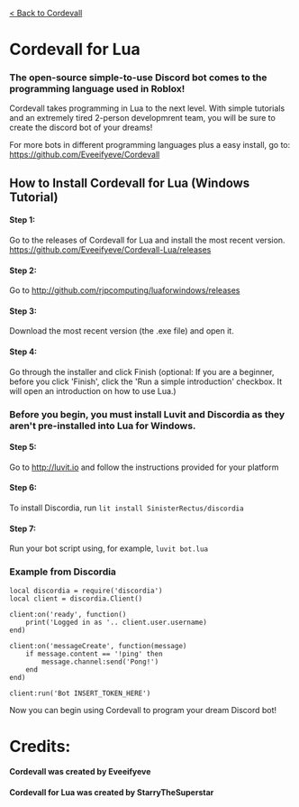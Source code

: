 <a href="https://github.com/Eveeifyeve/Cordevall/tree/main#readme">< Back to Cordevall</a>

# Cordevall for Lua
### The open-source simple-to-use Discord bot comes to the programming language used in Roblox!
Cordevall takes programming in Lua to the next level. With simple tutorials and an extremely tired 2-person developmrent team, you will be sure to create the discord bot of your dreams!

For more bots in different programming languages plus a easy install, go to: https://github.com/Eveeifyeve/Cordevall

## How to Install Cordevall for Lua (Windows Tutorial)
#### Step 1:
Go to the releases of Cordevall for Lua and install the most recent version. https://github.com/Eveeifyeve/Cordevall-Lua/releases

#### Step  2:
Go to http://github.com/rjpcomputing/luaforwindows/releases

#### Step  3:
Download the most recent version (the .exe file) and open it.

#### Step  4:
Go through the installer and click Finish (optional: If you are a beginner, before you click 'Finish', click the 'Run a simple introduction' checkbox. It will open an introduction on how to use Lua.)

### Before you begin, you must install Luvit and Discordia as they aren't pre-installed into Lua for Windows.

#### Step 5:
Go to http://luvit.io and follow the instructions provided for your platform

#### Step 6:
To install Discordia, run ```lit install SinisterRectus/discordia```

#### Step 7:
Run your bot script using, for example, ```luvit bot.lua```

### Example from Discordia
```
local discordia = require('discordia')
local client = discordia.Client()

client:on('ready', function()
	print('Logged in as '.. client.user.username)
end)

client:on('messageCreate', function(message)
	if message.content == '!ping' then
		message.channel:send('Pong!')
	end
end)

client:run('Bot INSERT_TOKEN_HERE')
```
Now you can begin using Cordevall to program your dream Discord bot!

# Credits:
#### Cordevall was created by Eveeifyeve
#### Cordevall for Lua was created by StarryTheSuperstar
